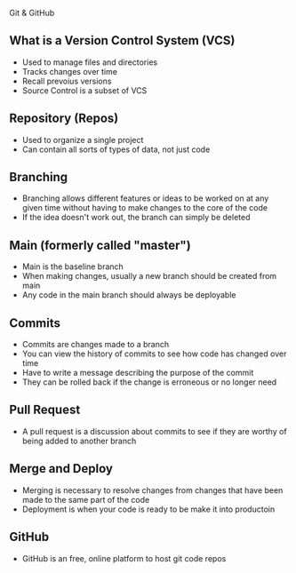 Git & GitHub

## What is a Version Control System (VCS)
- Used to manage files and directories
- Tracks changes over time
- Recall prevoius versions
- Source Control is a subset of VCS

## Repository (Repos)
- Used to organize a single project
- Can contain all sorts of types of data, not just code

## Branching
- Branching allows different features or ideas to be worked on at any given time without having to make changes to the core of the code
- If the idea doesn't work out, the branch can simply be deleted

## Main (formerly called "master")
- Main is the baseline branch
- When making changes, usually a new branch should be created from main
- Any code in the main branch should always be deployable

## Commits
- Commits are changes made to a branch
- You can view the history of commits to see how code has changed over time
- Have to write a message describing the purpose of the commit
- They can be rolled back if the change is erroneous or no longer need

## Pull Request
- A pull request is a discussion about commits to see if they are worthy of being added to another branch

## Merge and Deploy
- Merging is necessary to resolve changes from changes that have been made to the same part of the code
- Deployment is when your code is ready to be make it into productoin

## GitHub
- GitHub is an free, online platform to host git code repos